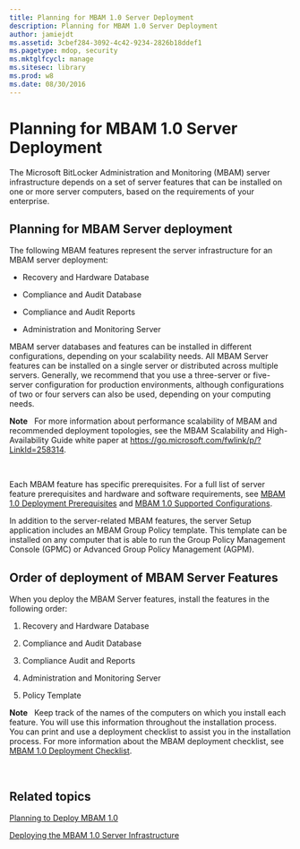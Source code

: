 ```yaml
---
title: Planning for MBAM 1.0 Server Deployment
description: Planning for MBAM 1.0 Server Deployment
author: jamiejdt
ms.assetid: 3cbef284-3092-4c42-9234-2826b18ddef1
ms.pagetype: mdop, security
ms.mktglfcycl: manage
ms.sitesec: library
ms.prod: w8
ms.date: 08/30/2016
---
```



# Planning for MBAM 1.0 Server Deployment


The Microsoft BitLocker Administration and Monitoring (MBAM) server infrastructure depends on a set of server features that can be installed on one or more server computers, based on the requirements of your enterprise.

## Planning for MBAM Server deployment


The following MBAM features represent the server infrastructure for an MBAM server deployment:

-   Recovery and Hardware Database

-   Compliance and Audit Database

-   Compliance and Audit Reports

-   Administration and Monitoring Server

MBAM server databases and features can be installed in different configurations, depending on your scalability needs. All MBAM Server features can be installed on a single server or distributed across multiple servers. Generally, we recommend that you use a three-server or five-server configuration for production environments, although configurations of two or four servers can also be used, depending on your computing needs.

**Note**  
For more information about performance scalability of MBAM and recommended deployment topologies, see the MBAM Scalability and High-Availability Guide white paper at <https://go.microsoft.com/fwlink/p/?LinkId=258314>.

 

Each MBAM feature has specific prerequisites. For a full list of server feature prerequisites and hardware and software requirements, see [MBAM 1.0 Deployment Prerequisites](mbam-10-deployment-prerequisites.md) and [MBAM 1.0 Supported Configurations](mbam-10-supported-configurations.md).

In addition to the server-related MBAM features, the server Setup application includes an MBAM Group Policy template. This template can be installed on any computer that is able to run the Group Policy Management Console (GPMC) or Advanced Group Policy Management (AGPM).

## Order of deployment of MBAM Server Features


When you deploy the MBAM Server features, install the features in the following order:

1.  Recovery and Hardware Database

2.  Compliance and Audit Database

3.  Compliance Audit and Reports

4.  Administration and Monitoring Server

5.  Policy Template

**Note**  
Keep track of the names of the computers on which you install each feature. You will use this information throughout the installation process. You can print and use a deployment checklist to assist you in the installation process. For more information about the MBAM deployment checklist, see [MBAM 1.0 Deployment Checklist](mbam-10-deployment-checklist.md).

 

## Related topics


[Planning to Deploy MBAM 1.0](planning-to-deploy-mbam-10.md)

[Deploying the MBAM 1.0 Server Infrastructure](deploying-the-mbam-10-server-infrastructure.md)

 

 





